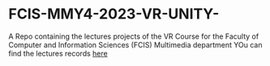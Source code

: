 # FCIS-MMY4-2023-VR-UNITY-

A Repo containing the lectures projects of the VR Course for the Faculty of Computer and Information Sciences (FCIS) Multimedia department 
YOu can find the lectures records [here](https://www.youtube.com/playlist?list=PLQFfnB2MbBpmfRnAnkwtNbFHvJ5BR9mpJ)
